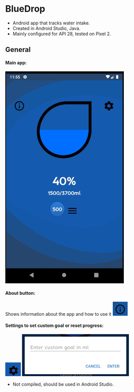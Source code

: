 # BlueDrop
* Android app that tracks water intake.
* Created in Android Studio, Java.
* Mainly configured for API 28, tested on Pixel 2.

## General

#### Main app:
![alt text](https://github.com/had0pelagic/BlueDrop/blob/master/AndroidStudio/showimg.jpg?raw=true)

#### About button:
Shows information about the app and how to use it
![alt text](https://github.com/had0pelagic/BlueDrop/blob/master/AndroidStudio/indication.jpg?raw=true)

#### Settings to set custom goal or reset progress:
![alt text](https://github.com/had0pelagic/BlueDrop/blob/master/AndroidStudio/settings.jpg?raw=true)
![alt text](https://github.com/had0pelagic/BlueDrop/blob/master/AndroidStudio/customgoal.jpg?raw=true)

* Not compiled, should be used in Android Studio.
